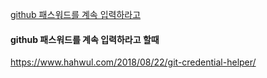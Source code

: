 [github 패스워드를 계속 입력하라고 ](#github-패스워드를-계속-입력하라고-할때)

#### github 패스워드를 계속 입력하라고 할때
https://www.hahwul.com/2018/08/22/git-credential-helper/


